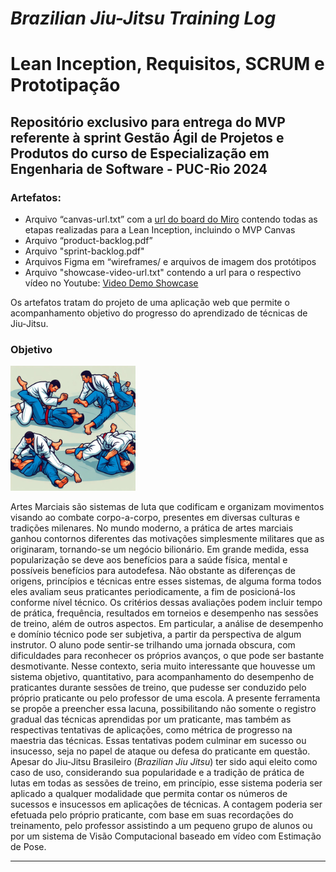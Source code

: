 # *Brazilian Jiu-Jitsu Training Log*
# Lean Inception, Requisitos, SCRUM e Prototipação

## Repositório exclusivo para entrega do MVP referente à sprint Gestão Ágil de Projetos e Produtos do curso de **Especialização em Engenharia de Software** - PUC-Rio 2024

### Artefatos:

- Arquivo “canvas-url.txt” com a [url do board do Miro](https://miro.com/app/board/uXjVKRmda-8=/?share_link_id=764196024974) contendo todas as etapas realizadas para a Lean Inception, incluindo o MVP Canvas
- Arquivo “product-backlog.pdf”
- Arquivo "sprint-backlog.pdf"
- Arquivos Figma em “wireframes/ e arquivos de imagem dos protótipos
- Arquivo "showcase-video-url.txt" contendo a url para o respectivo vídeo no Youtube: [Video Demo Showcase](https://youtu.be/70Qsuq5dBGY)

Os artefatos tratam do projeto de uma aplicação web que permite o acompanhamento objetivo do progresso do aprendizado de técnicas de Jiu-Jitsu.

### Objetivo

<img src="./positions.jpg" alt="Brazilian Jiu-Jitsu Training Image" title="Brazilian Jiu-Jitsu Training Image" width="200"/>

Artes Marciais são sistemas de luta que codificam e organizam movimentos visando ao combate corpo-a-corpo, presentes em diversas culturas e tradições milenares.
No mundo moderno, a prática de artes marciais ganhou contornos diferentes das motivações simplesmente militares que as originaram, tornando-se um negócio bilionário. Em grande medida, essa popularização se deve aos benefícios para a saúde física, mental e  possíveis benefícios para autodefesa.
Não obstante as diferenças de origens, princípios e técnicas entre esses sistemas, de alguma forma todos eles avaliam seus praticantes periodicamente, a fim de posicioná-los conforme nível técnico. Os critérios dessas avaliações podem incluir tempo de prática, frequência, resultados em torneios e desempenho nas sessões de treino, além de outros aspectos.
Em particular, a análise de desempenho e domínio técnico pode ser subjetiva, a partir da perspectiva de algum instrutor. O aluno pode sentir-se trilhando uma jornada obscura, com dificuldades para reconhecer os próprios avanços, o que pode ser bastante desmotivante.
Nesse contexto, seria muito interessante que houvesse um sistema objetivo, quantitativo, para acompanhamento do desempenho de praticantes durante sessões de treino, que pudesse ser conduzido pelo próprio praticante ou pelo professor de uma escola.
A presente ferramenta se propõe a preencher essa lacuna, possibilitando não somente o registro gradual das técnicas aprendidas por um praticante, mas também as respectivas tentativas de aplicações, como métrica de progresso na maestria das técnicas. Essas tentativas podem culminar em sucesso ou insucesso, seja no papel de ataque ou defesa do praticante em questão.
Apesar do Jiu-Jitsu Brasileiro (*Brazilian Jiu Jitsu*) ter sido aqui eleito como caso de uso, considerando sua popularidade e a tradição de prática de lutas em todas as sessões de treino, em princípio, esse sistema poderia ser aplicado a qualquer modalidade que permita contar os números de sucessos e insucessos em aplicações de técnicas. A contagem poderia ser efetuada pelo próprio praticante, com base em suas recordações do treinamento, pelo professor assistindo a um pequeno grupo de alunos ou por um sistema de Visão Computacional baseado em vídeo com Estimação de Pose.

---
